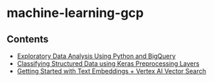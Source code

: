 # machine-learning-gcp

## Contents
- [Exploratory Data Analysis Using Python and BigQuery](notebook/explore_data_BQ_python.ipynb)
- [Classifying Structured Data using Keras Preprocessing Layers](notebook/preprocessing_layers.ipynb)
- [Getting Started with Text Embeddings + Vertex AI Vector Search](notebook/intro-textemb-vectorsearch.ipynb)
